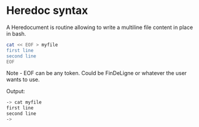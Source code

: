 # Heredoc syntax
A Heredocument is routine allowing to write a multiline file content in place in bash.

``` sh
cat << EOF > myfile
first line
second line
EOF
```
Note - EOF can be any token. Could be FinDeLigne or whatever the user wants to use.

Output:
``` sh
-> cat myfile
first line
second line
->
```
